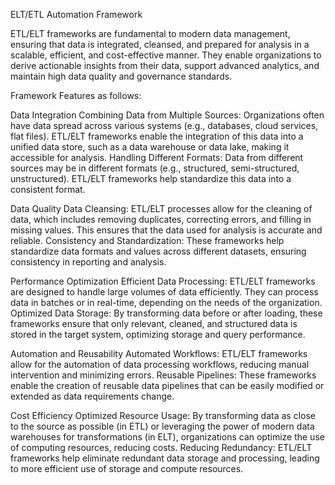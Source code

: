 ELT/ETL Automation Framework

ETL/ELT frameworks are fundamental to modern data management, ensuring that data is integrated, cleansed, and prepared for analysis in a scalable, efficient, and cost-effective manner. They enable organizations to derive actionable insights from their data, support advanced analytics, and maintain high data quality and governance standards.

Framework Features as follows:

Data Integration Combining Data from Multiple Sources: Organizations often have data spread across various systems (e.g., databases, cloud services, flat files). ETL/ELT frameworks enable the integration of this data into a unified data store, such as a data warehouse or data lake, making it accessible for analysis. Handling Different Formats: Data from different sources may be in different formats (e.g., structured, semi-structured, unstructured). ETL/ELT frameworks help standardize this data into a consistent format.

Data Quality Data Cleansing: ETL/ELT processes allow for the cleaning of data, which includes removing duplicates, correcting errors, and filling in missing values. This ensures that the data used for analysis is accurate and reliable. Consistency and Standardization: These frameworks help standardize data formats and values across different datasets, ensuring consistency in reporting and analysis.

Performance Optimization Efficient Data Processing: ETL/ELT frameworks are designed to handle large volumes of data efficiently. They can process data in batches or in real-time, depending on the needs of the organization. Optimized Data Storage: By transforming data before or after loading, these frameworks ensure that only relevant, cleaned, and structured data is stored in the target system, optimizing storage and query performance.

Automation and Reusability Automated Workflows: ETL/ELT frameworks allow for the automation of data processing workflows, reducing manual intervention and minimizing errors. Reusable Pipelines: These frameworks enable the creation of reusable data pipelines that can be easily modified or extended as data requirements change.

Cost Efficiency Optimized Resource Usage: By transforming data as close to the source as possible (in ETL) or leveraging the power of modern data warehouses for transformations (in ELT), organizations can optimize the use of computing resources, reducing costs. Reducing Redundancy: ETL/ELT frameworks help eliminate redundant data storage and processing, leading to more efficient use of storage and compute resources.
